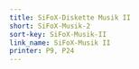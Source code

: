```yaml
---
title: SiFoX-Diskette Musik II
short: SiFoX-Musik-2
sort-key: SiFoX-Musik-II
link_name: SiFoX-Musik II
printer: P9, P24
---
```

